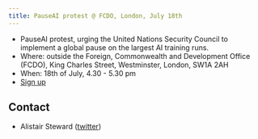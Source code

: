 ```yaml
---
title: PauseAI protest @ FCDO, London, July 18th
---
```


- PauseAI protest, urging the United Nations Security Council to implement a global pause on the largest AI training runs.
- Where: outside the Foreign, Commonwealth and Development Office (FCDO), King Charles Street, Westminster, London, SW1A 2AH
- When: 18th of July, 4.30 - 5.30 pm
- [Sign up](https://docs.google.com/forms/d/e/1FAIpQLSfLoAUfPEhp3bZyUbDnc8HigL_rYC7ykUmmPZvVWas-m2y5bQ/viewform?usp%253Dsf_link)

## Contact

- Alistair Steward ([twitter](https://twitter.com/alistair___s))
